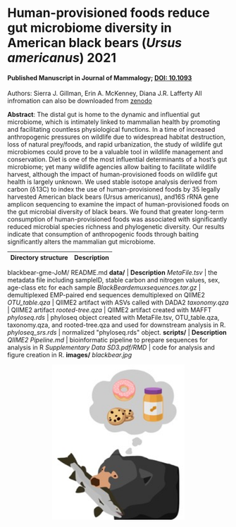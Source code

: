 # Human-provisioned foods reduce gut microbiome diversity in American black bears (*Ursus americanus*) 2021
#### Published Manuscript in Journal of Mammalogy; [DOI: 10.1093](https://doi.org/10.1093/jmammal/gyab154)
Authors: Sierra J. Gillman, Erin A. McKenney, Diana J.R. Lafferty
All infromation can also be downloaded from [zenodo](https://zenodo.org/record/5133808#.YfnEOvXMJhE)

**Abstract**:
The distal gut is home to the dynamic and influential gut microbiome, which is intimately linked to mammalian health by promoting and facilitating countless physiological functions. In a time of increased anthropogenic pressures on wildlife due to widespread habitat destruction, loss of natural prey/foods, and rapid urbanization, the study of wildlife gut microbiomes could prove to be a valuable tool in wildlife management and conservation. Diet is one of the most influential determinants of a host’s gut microbiome; yet many wildlife agencies allow baiting to facilitate wildlife harvest, although the impact of human-provisioned foods on wildlife gut health is largely unknown. We used stable isotope analysis derived from carbon (δ 13C) to index the use of human-provisioned foods by 35 legally harvested American black bears (Ursus americanus), and16S rRNA gene amplicon sequencing to examine the impact of human-provisioned foods on the gut microbial diversity of black bears. We found that greater long-term consumption of human-provisioned foods was associated with significantly reduced microbial species richness and phylogenetic diversity. Our results indicate that consumption of anthropogenic foods through baiting significantly alters the mammalian gut microbiome.

Directory structure | Description
--- | ---
blackbear-gme-JoM/
  README.md
  **data/** | **Description**
  *MetaFile.tsv* | the metadata file including sampleID, stable carbon and nitrogen values, sex, age-class etc for each sample
  *BlackBeardemuxsequences.tar.gz* | demultiplexed EMP-paired end sequences demultiplexed on QIIME2
  *OTU_table.qza* | QIIME2 artifact with ASVs called with DADA2
  *taxonomy.qza* | QIIME2 artifact
  *rooted-tree.qza* | QIIME2 artifact created with MAFFT
  *phyloseq.rds* | phyloseq object created with MetaFile.tsv, OTU_table.qza, taxonomy.qza, and rooted-tree.qza and used for downstream analysis in R.
  *phyloseq_srs.rds* | normalized "phyloseq.rds" object.
  **scripts/** | **Description**
  *QIIME2 Pipeline.md* | bioinformatic pipeline to prepare sequences for analysis in R
   *Supplementary Data SD3.pdf/RMD* | code for analysis and figure creation in R.
  **images/**
  *blackbear.jpg*

<p align="center">
<img src="images/blackbear.jpg" width="300" />
  </p>


